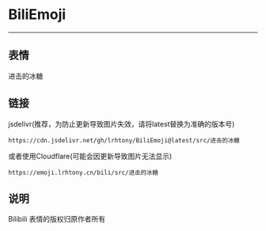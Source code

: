 # BiliEmoji
---
## 表情
进击的冰糖
## 链接
jsdelivr(推荐，为防止更新导致图片失效，请将latest替换为准确的版本号)
```
https://cdn.jsdelivr.net/gh/lrhtony/BiliEmoji@latest/src/进击的冰糖
```
或者使用Cloudflare(可能会因更新导致图片无法显示)
```
https://emoji.lrhtony.cn/bili/src/进击的冰糖
```
## 说明
Bilibili 表情的版权归原作者所有
